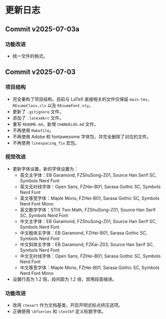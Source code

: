 # 更新日志

## Commit v2025-07-03a

### 功能改进

- 统一文件的格式。

## Commit v2025-07-03

### 项目结构

- 完全重构了项目结构，目前与 LaTeX 直接相关的文件仅保留 `main.tex`，`REsumeClass.cls` 以及 `REsumeFont.sty`。
- 更新了 `.gitignore` 文件。
- 添加了 `.latexmkrc` 文件。
- 重写 `README.md`，新增 `CHANGELOG.md` 文件。
- 不再使用 `Makefile`。
- 不再使用 Adobe 和 fontawesome 字体包，并完全删除了对应的文件。
- 不再使用 `linespacing_fix` 宏包。

### 视觉改进

- 更新字体设置，新的字体设置为：
  - 英文主字体：EB Garamond, FZShuSong-Z01, Source Han Serif SC, Symbols Nerd Font
  - 英文无衬线字体：Open Sans, FZHei-B01, Sarasa Gothic SC, Symbols Nerd Font
  - 英文等宽字体：Maple Mono, FZHei-B01, Sarasa Gothic SC, Symbols Nerd Font Mono
  - 英文数学字体：STIX Two Math, FZShuSong-Z01, Source Han Serif SC, Symbols Nerd Font
  - 中文主字体：EB Garamond, FZShuSong-Z01, Source Han Serif SC, Symbols Nerd Font
  - 中文粗体主字体：EB Garamond, FZHei-B01, Sarasa Gothic SC, Symbols Nerd Font
  - 中文斜体主字体：EB Garamond, FZKai-Z03, Source Han Serif SC, Symbols Nerd Font
  - 中文无衬线字体：Open Sans, FZHei-B01, Sarasa Gothic SC, Symbols Nerd Font
  - 中文等宽字体：Maple Mono, FZHei-B01, Sarasa Gothic SC, Symbols Nerd Font Mono
- 设置行高为 1.2 倍，段间距为 1.2 倍，禁用段首缩进。

### 功能改进

- 改用 `ctexart` 作为文档基类，开启开明式标点挤压选项。
- 正确使用 `\bfseries` 和 `\textbf` 定义标题字体。
